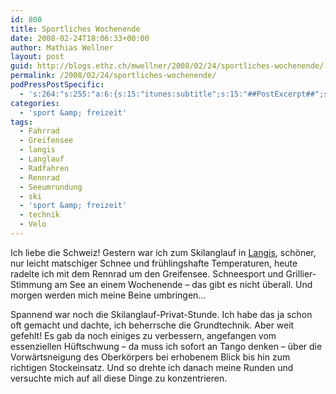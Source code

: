 ```yaml
---
id: 800
title: Sportliches Wochenende
date: 2008-02-24T18:06:33+00:00
author: Mathias Wellner
layout: post
guid: http://blogs.ethz.ch/mwellner/2008/02/24/sportliches-wochenende/
permalink: /2008/02/24/sportliches-wochenende/
podPressPostSpecific:
  - 's:264:"s:255:"a:6:{s:15:"itunes:subtitle";s:15:"##PostExcerpt##";s:14:"itunes:summary";s:15:"##PostExcerpt##";s:15:"itunes:keywords";s:17:"##WordPressCats##";s:13:"itunes:author";s:10:"##Global##";s:15:"itunes:explicit";s:7:"Default";s:12:"itunes:block";s:7:"Default";}";";'
categories:
  - 'sport &amp; freizeit'
tags:
  - Fahrrad
  - Greifensee
  - langis
  - Langlauf
  - Radfahren
  - Rennrad
  - Seeumrundung
  - ski
  - 'sport &amp; freizeit'
  - technik
  - Velo
---
```

Ich liebe die Schweiz! Gestern war ich zum Skilanglauf in [Langis](http://www.loipe-langis.ch/), schöner, nur leicht matschiger Schnee und frühlingshafte Temperaturen, heute radelte ich mit dem Rennrad um den Greifensee. Schneesport und Grillier-Stimmung am See an einem Wochenende &#8211; das gibt es nicht überall. Und morgen werden mich meine Beine umbringen&#8230;

Spannend war noch die Skilanglauf-Privat-Stunde. Ich habe das ja schon oft gemacht und dachte, ich beherrsche die Grundtechnik. Aber weit gefehlt! Es gab da noch einiges zu verbessern, angefangen vom essenziellen Hüftschwung &#8211; da muss ich sofort an Tango denken &#8211; über die Vorwärtsneigung des Oberkörpers bei erhobenem Blick bis hin zum richtigen Stockeinsatz. Und so drehte ich danach meine Runden und versuchte mich auf all diese Dinge zu konzentrieren.